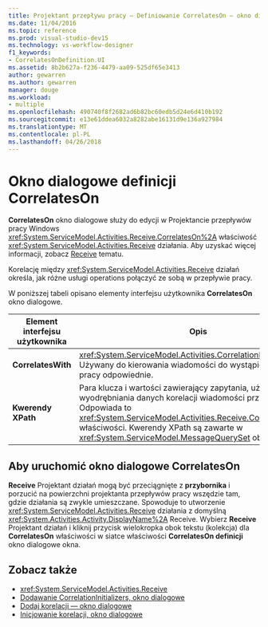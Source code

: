 ```yaml
---
title: Projektant przepływu pracy — Definiowanie CorrelatesOn — okno dialogowe
ms.date: 11/04/2016
ms.topic: reference
ms.prod: visual-studio-dev15
ms.technology: vs-workflow-designer
f1_keywords:
- CorrelatesOnDefinition.UI
ms.assetid: 8b2b627a-f236-4479-aa09-525df65e3413
author: gewarren
ms.author: gewarren
manager: douge
ms.workload:
- multiple
ms.openlocfilehash: 490740f8f2682ad6b82bc60edb5d24e6d410b192
ms.sourcegitcommit: e13e61ddea6032a8282abe16131d9e136a927984
ms.translationtype: MT
ms.contentlocale: pl-PL
ms.lasthandoff: 04/26/2018
---
```

# <a name="correlateson-definition-dialog-box"></a>Okno dialogowe definicji CorrelatesOn

**CorrelatesOn** okno dialogowe służy do edycji w Projektancie przepływów pracy Windows <xref:System.ServiceModel.Activities.Receive.CorrelatesOn%2A> właściwość <xref:System.ServiceModel.Activities.Receive> działania. Aby uzyskać więcej informacji, zobacz [Receive](../workflow-designer/receive-activity-designer.md) tematu.

Korelację między <xref:System.ServiceModel.Activities.Receive> działań określa, jak różne usługi operations połączyć ze sobą w przepływie pracy.

W poniższej tabeli opisano elementy interfejsu użytkownika **CorrelatesOn** okno dialogowe.

|Element interfejsu użytkownika|Opis|
|----------------|-----------------|
|**CorrelatesWith**|<xref:System.ServiceModel.Activities.CorrelationHandle> Używany do kierowania wiadomości do wystąpienia przepływu pracy odpowiednie.|
|**Kwerendy XPath**|Para klucza i wartości zawierający zapytania, używane do wyodrębniania danych korelacji wiadomości przychodzących. Odpowiada to <xref:System.ServiceModel.Activities.Receive.CorrelatesOn%2A> właściwości. Kwerendy XPath są zawarte w <xref:System.ServiceModel.MessageQuerySet> obiektu.|

## <a name="to-launch-the-correlateson-dialog-box"></a>Aby uruchomić okno dialogowe CorrelatesOn

**Receive** Projektant działań mogą być przeciągnięte z **przybornika** i porzucić na powierzchni projektanta przepływów pracy wszędzie tam, gdzie działania są zwykle umieszczane. Spowoduje to utworzenie <xref:System.ServiceModel.Activities.Receive> działania z domyślną <xref:System.Activities.Activity.DisplayName%2A> Receive. Wybierz **Receive** Projektant działań i kliknij przycisk wielokropka obok tekstu (kolekcja) dla **CorrelatesOn** właściwości w siatce właściwości **CorrelatesOn definicji**  okno dialogowe okna.

## <a name="see-also"></a>Zobacz także

- <xref:System.ServiceModel.Activities.Receive>
- [Dodawanie CorrelationInitializers, okno dialogowe](../workflow-designer/add-correlationinitializers-dialog-box.md)
- [Dodaj korelacji — okno dialogowe](http://msdn.microsoft.com/en-us/9e41a149-e8ab-41b1-8886-ea06a63041b6)
- [Inicjowanie korelacji, okno dialogowe](../workflow-designer/initialize-correlation-dialog-box.md)